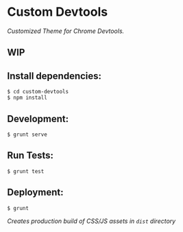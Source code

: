 # Custom Devtools
*Customized Theme for Chrome Devtools.*

## WIP

## Install dependencies: 
```
$ cd custom-devtools
$ npm install
```

## Development: 
```
$ grunt serve
```

## Run Tests: 
```
$ grunt test
```

## Deployment:
```
$ grunt
```
*Creates production build of CSS/JS assets in `dist` directory*
